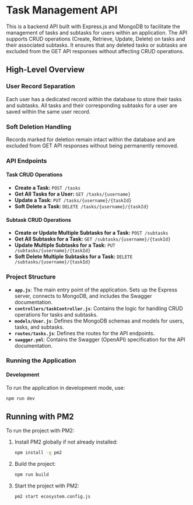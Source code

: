 # Task Management API

This is a backend API built with Express.js and MongoDB to facilitate the management of tasks and subtasks for users within an application. The API supports CRUD operations (Create, Retrieve, Update, Delete) on tasks and their associated subtasks. It ensures that any deleted tasks or subtasks are excluded from the GET API responses without affecting CRUD operations.

## High-Level Overview

### User Record Separation

Each user has a dedicated record within the database to store their tasks and subtasks. All tasks and their corresponding subtasks for a user are saved within the same user record.

### Soft Deletion Handling

Records marked for deletion remain intact within the database and are excluded from GET API responses without being permanently removed.

### API Endpoints

#### Task CRUD Operations

- **Create a Task:** `POST /tasks`
- **Get All Tasks for a User:** `GET /tasks/{username}`
- **Update a Task:** `PUT /tasks/{username}/{taskId}`
- **Soft Delete a Task:** `DELETE /tasks/{username}/{taskId}`

#### Subtask CRUD Operations

- **Create or Update Multiple Subtasks for a Task:** `POST /subtasks`
- **Get All Subtasks for a Task:** `GET /subtasks/{username}/{taskId}`
- **Update Multiple Subtasks for a Task:** `PUT /subtasks/{username}/{taskId}`
- **Soft Delete Multiple Subtasks for a Task:** `DELETE /subtasks/{username}/{taskId}`

### Project Structure

- **`app.js`**: The main entry point of the application. Sets up the Express server, connects to MongoDB, and includes the Swagger documentation.
- **`controllers/taskController.js`**: Contains the logic for handling CRUD operations for tasks and subtasks.
- **`models/User.js`**: Defines the MongoDB schemas and models for users, tasks, and subtasks.
- **`routes/tasks.js`**: Defines the routes for the API endpoints.
- **`swagger.yml`**: Contains the Swagger (OpenAPI) specification for the API documentation.

### Running the Application

#### Development

To run the application in development mode, use:

```bash
npm run dev
```

## Running with PM2

To run the project with PM2:

1. Install PM2 globally if not already installed:

   ```bash
   npm install -g pm2
   ```

2. Build the project:

   ```bash
   npm run build
   ```

3. Start the project with PM2:

   ```bash
   pm2 start ecosystem.config.js
   ```
